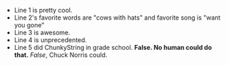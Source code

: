* Line 1 is pretty cool.
* Line 2's favorite words are "cows with hats" and favorite song is "want you gone"
* Line 3 is awesome.
* Line 4 is unprecedented.
* Line 5 did ChunkyString in grade school.  **False.  No human could do that.** _False_, Chuck Norris could.

